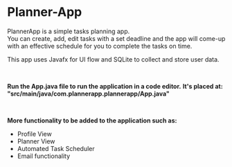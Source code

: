 # Planner-App

PlannerApp is a simple tasks planning app.
<br>
You can create, add, edit tasks with a set deadline and
the app will come-up with an effective schedule for you
to complete the tasks on time.

This app uses Javafx for UI flow and SQLite to collect and
store user data.

<br>

**Run the App.java file to run the application in a code editor.**
**It's placed at: "src/main/java/com.plannerapp.plannerapp/App.java"**

<br>

**More functionality to be added to the application such as:**
- Profile View
- Planner View
- Automated Task Scheduler
- Email functionality

